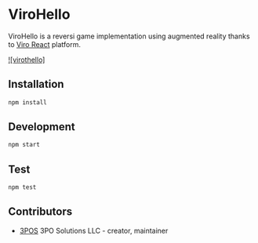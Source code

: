 # ViroHello

ViroHello is a reversi game implementation using augmented reality thanks to [Viro React](https://viromedia.com/viroreact/) platform.

[![virothello]](https://vimeo.com/646952573)

## Installation

```sh
npm install
```

## Development

```sh
npm start
```

## Test

```sh
npm test
```

## Contributors

- [3POS](https://github.com/3posol) 3PO Solutions LLC - creator, maintainer
